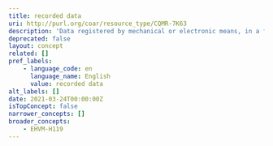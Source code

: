 ```yaml
---
title: recorded data
uri: http://purl.org/coar/resource_type/CQMR-7K63
description: 'Data registered by mechanical or electronic means, in a form that allows the information to be retrieved and/or reproduced. For example, images or sounds on disc or magnetic tape. [Source: Adapted from https://ddialliance.org/Specification/DDI-CV/ModeOfCollection_3.0.html]'
deprecated: false
layout: concept
related: []
pref_labels:
    - language_code: en
      language_name: English
      value: recorded data
alt_labels: []
date: 2021-03-24T00:00:00Z
isTopConcept: false
narrower_concepts: []
broader_concepts:
    - EHVM-H119
---
```


